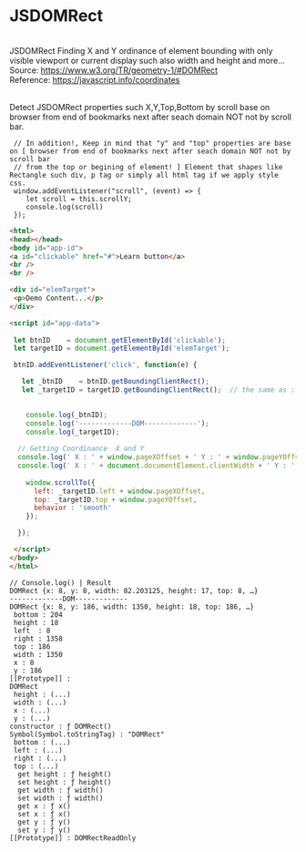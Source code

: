 # JSDOMRect
<br />JSDOMRect Finding X and Y ordinance of element bounding with only visible viewport or current display such also width and height and more...
<br />Source: https://www.w3.org/TR/geometry-1/#DOMRect
<br />Reference: https://javascript.info/coordinates

<br />Detect JSDOMRect properties such X,Y,Top,Bottom by scroll base on browser from end of bookmarks next after seach domain NOT not by scroll bar.
```JS
 // In addition!, Keep in mind that "y" and "top" properties are base on [ browser from end of bookmarks next after seach domain NOT not by scroll bar
 // from the top or begining of element! ] Element that shapes like Rectangle such div, p tag or simply all html tag if we apply style css.
 window.addEventListener("scroll", (event) => {
    let scroll = this.scrollY;
    console.log(scroll)
 });
```

```HTML
<html>
<head></head>
<body id="app-id">
<a id="clickable" href="#">Learn button</a> 
<br />
<br />

<div id="elemTarget">
 <p>Demo Content...</p>
</div>

<script id="app-data">
    
 let btnID    = document.getElementById('clickable');
 let targetID = document.getElementById('elemTarget');

 btnID.addEventListener('click', function(e) {

   let _btnID    = btnID.getBoundingClientRect();
   let _targetID = targetID.getBoundingClientRect();  // the same as : let _targetID = e.target.getBoundingClientRect();
 

    console.log(_btnID);
    console.log('-------------DOM-------------');
    console.log(_targetID);
 
  // Getting Coordinance  X and Y
  console.log(' X : ' + window.pageXOffset + ' Y : ' + window.pageYOffset);
  console.log(' X : ' + document.documentElement.clientWidth + ' Y : ' + document.documentElement.clientHeight);
 
    window.scrollTo({ 
      left: _targetID.left + window.pageXOffset,
      top: _targetID.top + window.pageYOffset,
      behavior : 'smooth'
    }); 

  });

 </script>
</body>
</html>
```

```JS
// Console.log() | Result 
DOMRect {x: 8, y: 8, width: 82.203125, height: 17, top: 8, …}
-------------DOM------------- 
DOMRect {x: 8, y: 186, width: 1350, height: 18, top: 186, …}
 bottom : 204
 height : 18
 left  : 8
 right : 1358
 top : 186
 width : 1350
 x : 8
 y : 186
[[Prototype]] : 
DOMRect
 height : (...)
 width : (...)
 x : (...)
 y : (...)
constructor : ƒ DOMRect()
Symbol(Symbol.toStringTag) : "DOMRect" 
 bottom : (...)
 left : (...)
 right : (...)
 top : (...)
  get height : ƒ height()
  set height : ƒ height()
  get width : ƒ width()
  set width : ƒ width()
  get x : ƒ x()
  set x : ƒ x()
  get y : ƒ y()
  set y : ƒ y()
[[Prototype]] : DOMRectReadOnly
```
